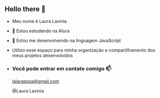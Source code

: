 ## Hello there 👋

-  Meu nome é Laura Lavínia
  
- 🌱 Estou estudando na Alura
- 💬 Estou me desenvolvendo na linguagem JavaScript
- Utilizo esse espaço para minha organização e compartilhamento dos meus projetos desenvolvidos

- ### Você pode entrar em contato comigo 📫

  lalaraposa@gmail.com

  @Laura Lavinia

